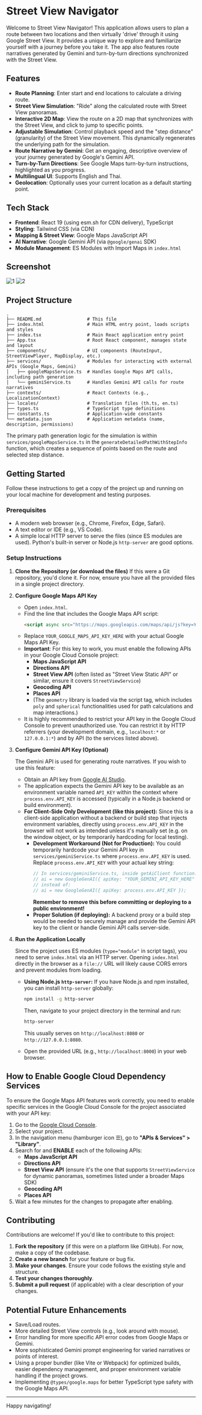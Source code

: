 
# Street View Navigator

Welcome to Street View Navigator! This application allows users to plan a route between two locations and then virtually 'drive' through it using Google Street View. It provides a unique way to explore and familiarize yourself with a journey before you take it. The app also features route narratives generated by Gemini and turn-by-turn directions synchronized with the Street View.

## Features

*   **Route Planning**: Enter start and end locations to calculate a driving route.
*   **Street View Simulation**: "Ride" along the calculated route with Street View panoramas.
*   **Interactive 2D Map**: View the route on a 2D map that synchronizes with the Street View, and click to jump to specific points.
*   **Adjustable Simulation**: Control playback speed and the "step distance" (granularity) of the Street View movement. This dynamically regenerates the underlying path for the simulation.
*   **Route Narrative by Gemini**: Get an engaging, descriptive overview of your journey generated by Google's Gemini API.
*   **Turn-by-Turn Directions**: See Google Maps turn-by-turn instructions, highlighted as you progress.
*   **Multilingual UI**: Supports English and Thai.
*   **Geolocation**: Optionally uses your current location as a default starting point.

## Tech Stack

*   **Frontend**: React 19 (using esm.sh for CDN delivery), TypeScript
*   **Styling**: Tailwind CSS (via CDN)
*   **Mapping & Street View**: Google Maps JavaScript API
*   **AI Narrative**: Google Gemini API (via `@google/genai` SDK)
*   **Module Management**: ES Modules with Import Maps in `index.html`

## Screenshot
![1](https://drive.usercontent.google.com/download?id=1lm6gGptIbPvupfpdQBDxWbpblQR3J42k)
![2](https://drive.usercontent.google.com/download?id=1VnbNkuf6OGOzQ0SaRzQkD94p1KbbZrIx)

## Project Structure

```
.
├── README.md                 # This file
├── index.html                # Main HTML entry point, loads scripts and styles
├── index.tsx                 # Main React application entry point
├── App.tsx                   # Root React component, manages state and layout
├── components/               # UI components (RouteInput, StreetViewPlayer, MapDisplay, etc.)
├── services/                 # Modules for interacting with external APIs (Google Maps, Gemini)
│   ├── googleMapsService.ts  # Handles Google Maps API calls, including path generation
│   └── geminiService.ts      # Handles Gemini API calls for route narratives
├── contexts/                 # React Contexts (e.g., LocalizationContext)
├── locales/                  # Translation files (th.ts, en.ts)
├── types.ts                  # TypeScript type definitions
├── constants.ts              # Application-wide constants
└── metadata.json             # Application metadata (name, description, permissions)
```
The primary path generation logic for the simulation is within `services/googleMapsService.ts` in the `generateDetailedPathWithStepInfo` function, which creates a sequence of points based on the route and selected step distance.

## Getting Started

Follow these instructions to get a copy of the project up and running on your local machine for development and testing purposes.

### Prerequisites

*   A modern web browser (e.g., Chrome, Firefox, Edge, Safari).
*   A text editor or IDE (e.g., VS Code).
*   A simple local HTTP server to serve the files (since ES modules are used). Python's built-in server or Node.js `http-server` are good options.

### Setup Instructions

1.  **Clone the Repository (or download the files)**
    If this were a Git repository, you'd clone it. For now, ensure you have all the provided files in a single project directory.

2.  **Configure Google Maps API Key**

    *   Open `index.html`.
    *   Find the line that includes the Google Maps API script:
        ```html
        <script async src="https://maps.googleapis.com/maps/api/js?key=YOUR_GOOGLE_MAPS_API_KEY_HERE&libraries=routes,streetView,geometry,places"></script>
        ```
    *   Replace `YOUR_GOOGLE_MAPS_API_KEY_HERE` with your actual Google Maps API Key.
    *   **Important**: For this key to work, you must enable the following APIs in your Google Cloud Console project:
        *   **Maps JavaScript API**
        *   **Directions API**
        *   **Street View API** (often listed as "Street View Static API" or similar, ensure it covers `StreetViewService`)
        *   **Geocoding API**
        *   **Places API**
        *   (The `geometry` library is loaded via the script tag, which includes `poly` and `spherical` functionalities used for path calculations and map interactions.)
    *   It is highly recommended to restrict your API key in the Google Cloud Console to prevent unauthorized use. You can restrict it by HTTP referrers (your development domain, e.g., `localhost:*` or `127.0.0.1:*`) and by API (to the services listed above).

3.  **Configure Gemini API Key (Optional)**

    The Gemini API is used for generating route narratives. If you wish to use this feature:
    *   Obtain an API key from [Google AI Studio](https://aistudio.google.com/app/apikey).
    *   The application expects the Gemini API key to be available as an environment variable named `API_KEY` within the context where `process.env.API_KEY` is accessed (typically in a Node.js backend or build environment).
    *   **For Client-Side Only Development (like this project):**
        Since this is a client-side application without a backend or build step that injects environment variables, directly using `process.env.API_KEY` in the browser will not work as intended unless it's manually set (e.g. on the window object, or by temporarily hardcoding for local testing).
        *   **Development Workaround (Not for Production):** You could temporarily hardcode your Gemini API key in `services/geminiService.ts` where `process.env.API_KEY` is used. Replace `process.env.API_KEY` with your actual key string:
            ```typescript
            // In services/geminiService.ts, inside getAiClient function:
            // ai = new GoogleGenAI({ apiKey: "YOUR_GEMINI_API_KEY_HERE" }); 
            // instead of:
            // ai = new GoogleGenAI({ apiKey: process.env.API_KEY });
            ```
            **Remember to remove this before committing or deploying to a public environment!**
        *   **Proper Solution (if deploying):** A backend proxy or a build step would be needed to securely manage and provide the Gemini API key to the client or handle Gemini API calls server-side.

4.  **Run the Application Locally**

    Since the project uses ES modules (`type="module"` in script tags), you need to serve `index.html` via an HTTP server. Opening `index.html` directly in the browser as a `file://` URL will likely cause CORS errors and prevent modules from loading.

    *   **Using Node.js `http-server`:**
        If you have Node.js and npm installed, you can install `http-server` globally:
        ```bash
        npm install -g http-server
        ```
        Then, navigate to your project directory in the terminal and run:
        ```bash
        http-server
        ```
        This usually serves on `http://localhost:8080` or `http://127.0.0.1:8080`.

    *   Open the provided URL (e.g., `http://localhost:8000`) in your web browser.

## How to Enable Google Cloud Dependency Services

To ensure the Google Maps API features work correctly, you need to enable specific services in the Google Cloud Console for the project associated with your API key:

1.  Go to the [Google Cloud Console](https://console.cloud.google.com/).
2.  Select your project.
3.  In the navigation menu (hamburger icon ☰), go to **"APIs & Services" > "Library"**.
4.  Search for and **ENABLE** each of the following APIs:
    *   **Maps JavaScript API**
    *   **Directions API**
    *   **Street View API** (ensure it's the one that supports `StreetViewService` for dynamic panoramas, sometimes listed under a broader Maps SDK)
    *   **Geocoding API**
    *   **Places API**
5.  Wait a few minutes for the changes to propagate after enabling.

## Contributing

Contributions are welcome! If you'd like to contribute to this project:

1.  **Fork the repository** (if this were on a platform like GitHub). For now, make a copy of the codebase.
2.  **Create a new branch** for your feature or bug fix.
3.  **Make your changes**. Ensure your code follows the existing style and structure.
4.  **Test your changes thoroughly**.
5.  **Submit a pull request** (if applicable) with a clear description of your changes.

## Potential Future Enhancements

*   Save/Load routes.
*   More detailed Street View controls (e.g., look around with mouse).
*   Error handling for more specific API error codes from Google Maps or Gemini.
*   More sophisticated Gemini prompt engineering for varied narratives or points of interest.
*   Using a proper bundler (like Vite or Webpack) for optimized builds, easier dependency management, and proper environment variable handling if the project grows.
*   Implementing `@types/google.maps` for better TypeScript type safety with the Google Maps API.

---

Happy navigating!
